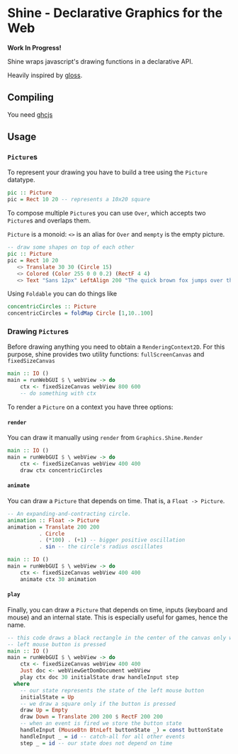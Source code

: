 # Shine - Declarative Graphics for the Web

**Work In Progress!**

Shine wraps javascript's drawing functions in a declarative API.

Heavily inspired by [gloss](http://gloss.ouroborus.net/).

## Compiling

You need [ghcjs](https://github.com/ghcjs/ghcjs)

## Usage

### `Picture`s

To represent your drawing you have to build a tree using the `Picture` datatype.

```haskell
pic :: Picture
pic = Rect 10 20 -- represents a 10x20 square
```

To compose multiple `Picture`s you can use `Over`, which accepts two `Picture`s
and overlaps them.

`Picture` is a monoid: `<>` is an alias for `Over` and `mempty` is the empty picture.

```haskell
-- draw some shapes on top of each other
pic :: Picture
pic = Rect 10 20
   <> Translate 30 30 (Circle 15)
   <> Colored (Color 255 0 0 0.2) (RectF 4 4)
   <> Text "Sans 12px" LeftAlign 200 "The quick brown fox jumps over the lazy dog."
```

Using `Foldable` you can do things like

```haskell
concentricCircles :: Picture
concentricCircles = foldMap Circle [1,10..100]
```

### Drawing `Picture`s

Before drawing anything you need to obtain a `RenderingContext2D`.
For this purpose, shine provides two utility functions: `fullScreenCanvas` and `fixedSizeCanvas`

```haskell
main :: IO ()
main = runWebGUI $ \ webView -> do
    ctx <- fixedSizeCanvas webView 800 600
    -- do something with ctx
```

To render a `Picture` on a context you have three options:

#### `render`

You can draw it manually using `render` from `Graphics.Shine.Render`

```haskell
main :: IO ()
main = runWebGUI $ \ webView -> do
    ctx <- fixedSizeCanvas webView 400 400
    draw ctx concentricCircles
```

#### `animate`

You can draw a `Picture` that depends on time. That is, a `Float -> Picture`.

```haskell
-- An expanding-and-contracting circle.
animation :: Float -> Picture
animation = Translate 200 200
          . Circle
          . (*100) . (+1) -- bigger positive oscillation
          . sin -- the circle's radius oscillates

main :: IO ()
main = runWebGUI $ \ webView -> do
    ctx <- fixedSizeCanvas webView 400 400
    animate ctx 30 animation
```

#### `play`

Finally, you can draw a `Picture` that depends on time, inputs
(keyboard and mouse) and an internal state. This is especially useful for games,
hence the name.

```haskell
-- this code draws a black rectangle in the center of the canvas only when the
-- left mouse button is pressed
main :: IO ()
main = runWebGUI $ \ webView -> do
    ctx <- fixedSizeCanvas webView 400 400
    Just doc <- webViewGetDomDocument webView
    play ctx doc 30 initialState draw handleInput step
  where
    -- our state represents the state of the left mouse button
    initialState = Up
    -- we draw a square only if the button is pressed
    draw Up = Empty
    draw Down = Translate 200 200 $ RectF 200 200
    -- when an event is fired we store the button state
    handleInput (MouseBtn BtnLeft buttonState _) = const buttonState
    handleInput _ = id -- catch-all for all other events
    step _ = id -- our state does not depend on time
```

